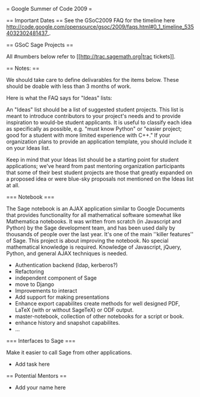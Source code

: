 = Google Summer of Code 2009 =

== Important Dates ==
See the GSoC2009 FAQ for the timeline here http://code.google.com/opensource/gsoc/2009/faqs.html#0_1_timeline_5354032302481437_.

== GSoC Sage Projects ==

All #numbers below refer to [[http://trac.sagemath.org|trac tickets]].

== Notes: ==

We should take care to define delivarables for the items below. These should be doable with less than 3 months of work.

Here is what the FAQ says for "Ideas" lists:

  An "Ideas" list should be a list of suggested student projects. This list is meant to introduce contributors to your project's needs and to provide inspiration to would-be student applicants. It is useful to classify each idea as specifically as possible, e.g. "must know Python" or "easier project; good for a student with more limited experience with C++." If your organization plans to provide an application template, you should include it on your Ideas list.

 Keep in mind that your Ideas list should be a starting point for student applications; we've heard from past mentoring organization participants that some of their best student projects are those that greatly expanded on a proposed idea or were blue-sky proposals not mentioned on the Ideas list at all. 

=== Notebook ===

The Sage notebook is an AJAX application similar to Google Documents that provides
functionality for all mathematical software somewhat like Mathematica notebooks. 
It was written from scratch (in Javascript and Python) by the Sage development team,
and has been used daily by thousands of people over the last year.  It's one of the
main ''killer features'' of Sage.  This project is about improving the notebook.
No special mathematical knowledge is required.  Knowledge of Javascript, jQuery, Python,
and general AJAX techniques is needed. 

 * Authentication backend (ldap, kerberos?)
 * Refactoring
  * independent component of Sage
  * move to Django
 * Improvements to interact
 * Add support for making presentations
 * Enhance export capabilites create methods for well designed PDF, LaTeX (with or without SageTeX) or ODF output.
 * master-notebook, collection of other notebooks for a script or book.
 * enhance history and snapshot capabilites.
 * ...

=== Interfaces to Sage ===

Make it easier to call Sage from other applications. 

 * Add task here

== Potential Mentors ==
 * Add your name here
